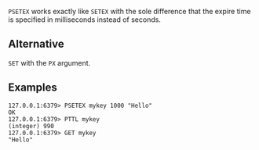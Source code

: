 `PSETEX` works exactly like `SETEX` with the sole difference that the expire
time is specified in milliseconds instead of seconds.

## Alternative

`SET` with the `PX` argument.

## Examples

```
127.0.0.1:6379> PSETEX mykey 1000 "Hello"
OK
127.0.0.1:6379> PTTL mykey
(integer) 990
127.0.0.1:6379> GET mykey
"Hello"
```
